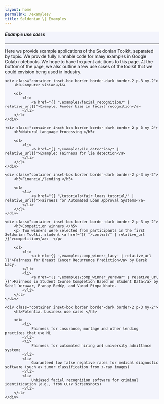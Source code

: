 ```yaml
---
layout: home
permalink: /examples/
title: Seldonian \| Examples
---
```


<!-- Main Container -->
<div class="container p-3 my-4 border" style="background-color: #f3f4fc;">
    <h5 class="mb-3"><b>Example use cases</b></h5>
    <hr class="my-4">
    <p>Here we provide example applications of the Seldonian Toolkit, separated by topic. We provide fully runnable code for many examples in Google Colab notebooks. We hope to have frequent additions to this page. At the bottom of the page, we also outline a few use cases of the toolkit that we could envision being used in industry.   </p>

    <div class="container inset-box border border-dark border-2 p-3 my-2">
        <h5>Computer vision</h5>

        <ol>
            <li>
                <a href="{{ "/examples/facial_recognition/" | relative_url}}">Example: Gender bias in facial recognition</a>
            </li>
        </ol>
    </div>

    <div class="container inset-box border border-dark border-2 p-3 my-2">
        <h5>Natural Language Processing </h5>

        <ol>
            <li>
                <a href="{{ "/examples/lie_detection/" | relative_url}}">Example: Fairness for lie detection</a>
            </li>
        </ol>
    </div>

    <div class="container inset-box border border-dark border-2 p-3 my-2">
        <h5>Financial/lending </h5>

        <ol>
            <li>
                <a href="{{ "/tutorials/fair_loans_tutorial/" | relative_url}}">Fairness for Automated Loan Approval Systems</a>
            </li>
        </ol>
    </div>

    <div class="container inset-box border border-dark border-2 p-3 my-2">
        <h5>Competition winners </h5>
        <p> Two winners were selected from participants in the first Seldonian Toolkit student <a href="{{ "/contest/" | relative_url }}">competition</a>:  </p>

        <ol>
            <li>
                <a href="{{ "/examples/comp_winner_lacy" | relative_url }}">Fairness for Breast Cancer Recurrence Prediction</a> by Derek Lacy.
            </li>
            <li>
                <a href="{{ "/examples/comp_winner_yerawar" | relative_url }}">Fairness in Student Course Completion Based on Student Data</a> by Sahil Yerawar, Pranay Reddy, and Varad Pimpalkhute.
            </li>
        </ol>
    </div>

    <div class="container inset-box border border-dark border-2 p-3 my-2">
        <h5>Potential business use cases </h5>

        <ol>
            <li>
                Fairness for insurance, mortage and other lending practices that use ML
            </li>
            <li>
                Fairness for automated hiring and university admittance systems 
            </li>
            <li>
                Guaranteed low false negative rates for medical diagnostic software (such as tumor classification from x-ray images)
            </li>
            <li>
                Unbiased facial recognition software for criminal identification (e.g., from CCTV screenshots)
            </li>
        </ol>
    </div>

</div>